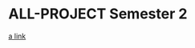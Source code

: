 # ALL-PROJECT Semester 2
[a link](https://github.com/raizen4/ALL-PROJECT-Semester-2/blob/master/CopyofCopyofFinalMineBusterProjectManagementDocument.pdf)
